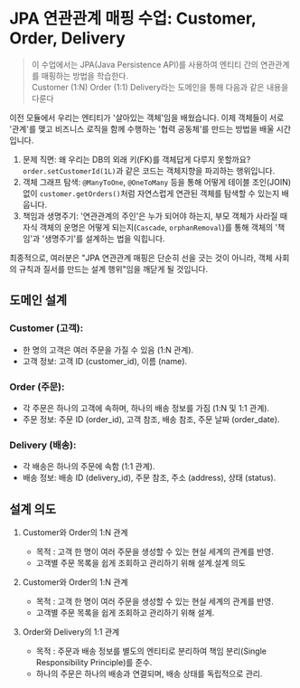# JPA 연관관계 매핑 수업: Customer, Order, Delivery
>  이 수업에서는 JPA(Java Persistence API)를 사용하여 엔티티 간의 연관관계를 매핑하는 방법을 학습한다. <br>
> Customer (1:N) Order (1:1) Delivery라는 도메인을 통해 다음과 같은 내용을 다룬다<br>


이전 모듈에서 우리는 엔티티가 '살아있는 객체'임을 배웠습니다. 이제 객체들이 서로 '관계'를 맺고 
비즈니스 로직을 함께 수행하는 '협력 공동체'를 만드는 방법을 배울 시간입니다.
1. 문제 직면: 왜 우리는 DB의 외래 키(FK)를 객체답게 다루지 못할까요? `order.setCustomerId(1L)`과 같은 코드는 객체지향을 파괴하는 행위입니다.
2. 객체 그래프 탐색: `@ManyToOne`, `@OneToMany` 등을 통해 어떻게 테이블 조인(JOIN) 없이 `customer.getOrders()`처럼 자연스럽게 연관된 객체를 탐색할 수 있는지 배웁니다.
3. 책임과 생명주기: '연관관계의 주인'은 누가 되어야 하는지, 부모 객체가 사라질 때 자식 객체의 운명은 어떻게 되는지(`Cascade`, `orphanRemoval`)를 통해 객체의 '책임'과 '생명주기'를 설계하는 법을 익힙니다.

최종적으로, 여러분은 "JPA 연관관계 매핑은 단순히 선을 긋는 것이 아니라, 객체 사회의 규칙과 질서를 만드는 설계 행위"임을 깨닫게 될 것입니다.



## 도메인 설계
### Customer (고객):
   - 한 명의 고객은 여러 주문을 가질 수 있음 (1:N 관계).
   - 고객 정보: 고객 ID (customer_id), 이름 (name).

### Order (주문):
  - 각 주문은 하나의 고객에 속하며, 하나의 배송 정보를 가짐 (1:N 및 1:1 관계).
  - 주문 정보: 주문 ID (order_id), 고객 참조, 배송 참조, 주문 날짜 (order_date).

### Delivery (배송):
  - 각 배송은 하나의 주문에 속함 (1:1 관계).
  - 배송 정보: 배송 ID (delivery_id), 주문 참조, 주소 (address), 상태 (status).


## 설계 의도
1. Customer와 Order의 1:N 관계
    - 목적 : 고객 한 명이 여러 주문을 생성할 수 있는 현실 세계의 관계를 반영.
    - 고객별 주문 목록을 쉽게 조회하고 관리하기 위해 설계.설계 의도
   
2. Customer와 Order의 1:N 관계
    - 목적 : 고객 한 명이 여러 주문을 생성할 수 있는 현실 세계의 관계를 반영.
    - 고객별 주문 목록을 쉽게 조회하고 관리하기 위해 설계.
   
3. Order와 Delivery의 1:1 관계
    - 목적 : 주문과 배송 정보를 별도의 엔티티로 분리하여 책임 분리(Single Responsibility Principle)를 준수.
    - 하나의 주문은 하나의 배송과 연결되며, 배송 상태를 독립적으로 관리.
